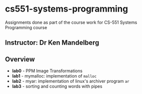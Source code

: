 # cs551-systems-programming

Assignments done as part of the course work for CS-551 Systems Programming course

## Instructor: Dr Ken Mandelberg

## Overview

- **lab0** - PPM Image Transformations
- **lab1** - mymalloc: implementation of `malloc`
- **lab2** - myar: implementation of linux's archiver program `ar`
- **lab3** - sorting and counting words with pipes
